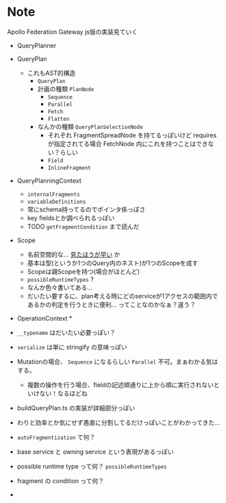 # Note

Apollo Federation Gateway js版の実装見ていく

* QueryPlanner
* QueryPlan
  * これもAST的構造
    * `QueryPlan`
    * 計画の種類 `PlanNode`
      * `Sequence`
      * `Parallel`
      * `Fetch`
      * `Flatten`
    * なんかの種類 `QueryPlanSelectionNode`
      * それぞれ FragmentSpreadNode を持てるっぽいけど requires が指定されてる場合 FetchNode 内にこれを持つことはできない？らしい
      * `Field`
      * `InlineFragment`
* QueryPlanningContext
  * `internalFragments`
  * `variableDefinitions`
  * 常にschema持ってるのでポインタ係っぽさ
  * key fieldsとか調べられるっぽい
  * TODO `getFragmentCondition` まで読んだ
* Scope
  * 名前空間的な… [見たほうが早い](https://github.com/apollographql/federation/blob/9d881a4180e8983e2a8507d5566a7bb07eb8cbe0/query-planner-js/src/Scope.ts) か
  * 基本は型(というか1つのQuery内のネスト)が1つのScopeを成す
  * Scopeは親Scopeを持つ(場合がほとんど)
  * `possibleRuntimeTypes` ?
  * なんか色々書いてある…
  * だいたい要するに、plan考える時にどのserviceが1アクセスの範囲内であるかの判定を行うときに便利… ってことなのかなぁ？違う？
* OperationContext
  * 


* `__typename` はだいたい必要っぽい？
* `serialize` は単に stringify の意味っぽい
* Mutationの場合、 `Sequence` になるらしい `Parallel` 不可。まぁわかる気はする。
  * 複数の操作を行う場合、fieldの記述順通りに上から順に実行されないといけない！なるほどね
* buildQueryPlan.ts の実装が詳細部分っぽい
* わりと効率とか気にせず愚直に分割してるだけっぽいことがわかってきた…


* `autoFragmentization` て何？
* base service と owning service という表現があるっぽい
* possible runtime type って何？ `possibleRuntimeTypes`
* fragment の condition って何？
* 
